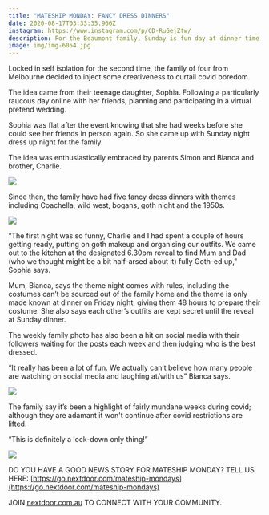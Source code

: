 ```yaml
---
title: "MATESHIP MONDAY: FANCY DRESS DINNERS"
date: 2020-08-17T03:33:35.966Z
instagram: https://www.instagram.com/p/CD-RuGejZtw/
description: For the Beaumont family, Sunday is fun day at dinner time.
image: img/img-6054.jpg
---
```

Locked in self isolation for the second time, the family of four from Melbourne decided to inject some creativeness to curtail covid boredom.

The idea came from their teenage daughter, Sophia. Following a particularly raucous day online with her friends, planning and participating in a virtual pretend wedding.

Sophia was flat after the event knowing that she had weeks before she could see her friends in person again. So she came up with Sunday night dress up night for the family.

The idea was enthusiastically embraced by parents Simon and Bianca and brother, Charlie.

![](img/img-6055.jpg)

Since then, the family have had five fancy dress dinners with themes including Coachella, wild west, bogans, goth night and the 1950s.

![](img/img-6053.jpg)

“The first night was so funny, Charlie and I had spent a couple of hours getting ready, putting on goth makeup and organising our outfits. We came out to the kitchen at the designated 6.30pm reveal to find Mum and Dad (who we thought might be a bit half-arsed about it) fully Goth-ed up," Sophia says.

Mum, Bianca, says the theme night comes with rules, including the costumes can’t be sourced out of the family home and the theme is only made known at dinner on Friday night, giving them 48 hours to prepare their costume. She also says each other’s outfits are kept secret until the reveal at Sunday dinner.

The weekly family photo has also been a hit on social media with their followers waiting for the posts each week and then judging who is the best dressed.

“It really has been a lot of fun. We actually can’t believe how many people are watching on social media and laughing at/with us” Bianca says.

![](img/img-6123.jpg)

The family say it’s been a highlight of fairly mundane weeks during covid; although they are adamant it won't continue after covid restrictions are lifted.

“This is definitely a lock-down only thing!”

![](img/img-6052.jpg)

DO YOU HAVE A GOOD NEWS STORY FOR MATESHIP MONDAY? TELL US HERE: [https://go.nextdoor.com/​mateship-mondays](https://go.nextdoor.com/mateship-mondays)

JOIN [nextdoor.com.au](http://nextdoor.com.au/) TO CONNECT WITH YOUR COMMUNITY.